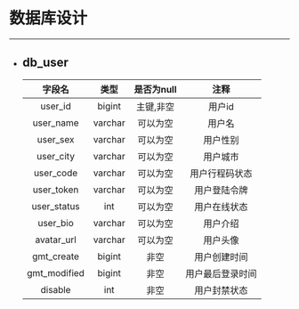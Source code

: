 # 数据库设计

---

- ## db_user

  |    字段名    |  类型   | 是否为null |       注释       |
  | :----------: | :-----: | :--------: | :--------------: |
  |   user_id    | bigint  | 主键,非空  |      用户id      |
  |  user_name   | varchar |  可以为空  |      用户名      |
  |   user_sex   | varchar |  可以为空  |     用户性别     |
  |  user_city   | varchar |  可以为空  |     用户城市     |
  |  user_code   | varchar |  可以为空  |  用户行程码状态  |
  |  user_token  | varchar |  可以为空  |   用户登陆令牌   |
  | user_status  |   int   |  可以为空  |   用户在线状态   |
  |   user_bio   | varchar |  可以为空  |     用户介绍     |
  |  avatar_url  | varchar |  可以为空  |     用户头像     |
  |  gmt_create  | bigint  |    非空    |   用户创建时间   |
  | gmt_modified | bigint  |    非空    | 用户最后登录时间 |
  |   disable    |   int   |    非空    |   用户封禁状态   |

  